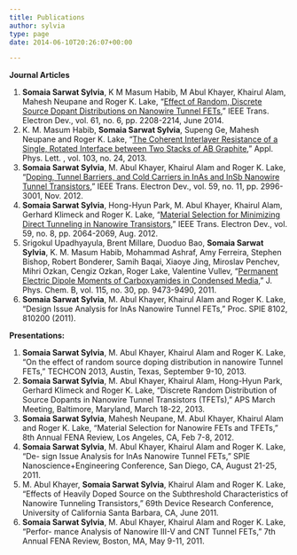```yaml
---
title: Publications
author: sylvia
type: page
date: 2014-06-10T20:26:07+00:00

---
```

**Journal Articles**

  1. **Somaia Sarwat Sylvia**, K M Masum Habib, M Abul Khayer, Khairul Alam, Mahesh Neupane and Roger K. Lake, “<a href="http://ieeexplore.ieee.org/xpl/articleDetails.jsp?arnumber=6812119" target="_blank">Effect of Random, Discrete Source Dopant Distributions on Nanowire Tunnel FETs</a>,” IEEE Trans. Electron Dev., vol. 61, no. 6, pp. 2208-2214, June 2014.
  2. K. M. Masum Habib, **Somaia Sarwat Sylvia**, Supeng Ge, Mahesh Neupane and Roger K. Lake, “<a href="http://scitation.aip.org/content/aip/journal/apl/103/24/10.1063/1.4841415" target="_blank">The Coherent Interlayer Resistance of a Single, Rotated Interface between Two Stacks of AB Graphite</a>,” Appl. Phys. Lett. , vol. 103, no. 24, 2013.
  3. **Somaia Sarwat Sylvia**, M. Abul Khayer, Khairul Alam and Roger K. Lake, “<a href="http://ieeexplore.ieee.org/xpls/abs_all.jsp?arnumber=6304912&tag=1" target="_blank">Doping, Tunnel Barriers, and Cold Carriers in InAs and InSb Nanowire Tunnel Transistors</a>,” IEEE Trans. Electron Dev., vol. 59, no. 11, pp. 2996-3001, Nov. 2012.
  4. **Somaia Sarwat Sylvia**, Hong-Hyun Park, M. Abul Khayer, Khairul Alam, Gerhard Klimeck and Roger K. Lake, “<a href="http://ieeexplore.ieee.org/xpls/abs_all.jsp?arnumber=6220244&tag=1" target="_blank">Material Selection for Minimizing Direct Tunneling in Nanowire Transistors</a>,” IEEE Trans. Electron Dev., vol. 59, no. 8, pp. 2064-2069, Aug. 2012.
  5. Srigokul Upadhyayula, Brent Millare, Duoduo Bao, **Somaia Sarwat Sylvia**, K. M. Masum Habib, Mohammad Ashraf, Amy Ferreira, Stephen Bishop, Robert Bonderer, Samih Baqai, Xiaoye Jing, Miroslav Penchev, Mihri Ozkan, Cengiz Ozkan, Roger Lake, Valentine Vullev, “<a href="http://pubs.acs.org/doi/abs/10.1021/jp2045383" target="_blank">Permanent Electric Dipole Moments of Carboxyamides in Condensed Media</a>,” J. Phys. Chem. B, vol. 115, no. 30, pp. 9473-9490, 2011.
  6. **Somaia Sarwat Sylvia**, M. Abul Khayer, Khairul Alam and Roger K. Lake, “Design Issue Analysis for InAs Nanowire Tunnel FETs,” Proc. SPIE 8102, 810200 (2011).

**Presentations:**

  1. **Somaia Sarwat Sylvia**, M. Abul Khayer, Khairul Alam and Roger K. Lake, “On the effect of random source doping distribution in nanowire Tunnel FETs,” TECHCON 2013, Austin, Texas, September 9-10, 2013.
  2. **Somaia Sarwat Sylvia**, M. Abul Khayer, Khairul Alam, Hong-Hyun Park, Gerhard Klimeck and Roger K. Lake, “Discrete Random Distribution of Source Dopants in Nanowire Tunnel Transistors (TFETs),” APS March Meeting, Baltimore, Maryland, March 18-22, 2013.
  3. **Somaia Sarwat Sylvia**, Mahesh Neupane, M. Abul Khayer, Khairul Alam and Roger K. Lake, “Material Selection for Nanowire FETs and TFETs,” 8th Annual FENA Review, Los Angeles, CA, Feb 7-8, 2012.
  4. **Somaia Sarwat Sylvia**, M. Abul Khayer, Khairul Alam and Roger K. Lake, “De- sign Issue Analysis for InAs Nanowire Tunnel FETs,” SPIE Nanoscience+Engineering Conference, San Diego, CA, August 21-25, 2011.
  5. M. Abul Khayer, **Somaia Sarwat Sylvia**, Khairul Alam and Roger K. Lake, “Effects of Heavily Doped Source on the Subthreshold Characteristics of Nanowire Tunneling Transistors,” 69th Device Research Conference, University of California Santa Barbara, CA, June 2011.
  6. **Somaia Sarwat Sylvia**, M. Abul Khayer, Khairul Alam and Roger K. Lake, “Perfor- mance Analysis of Nanowire III-V and CNT Tunnel FETs,” 7th Annual FENA Review, Boston, MA, May 9-11, 2011.